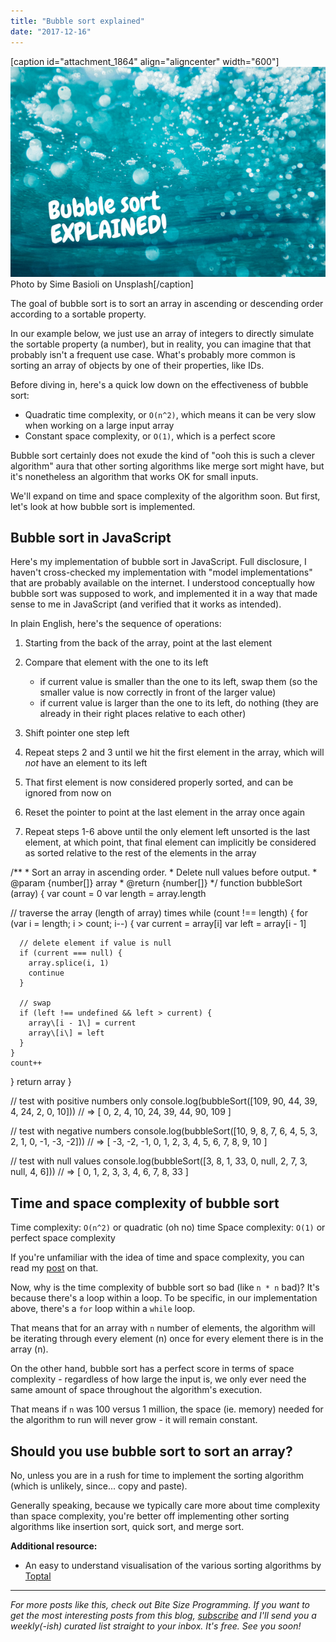 ```yaml
---
title: "Bubble sort explained"
date: "2017-12-16"
---
```


\[caption id="attachment\_1864" align="aligncenter" width="600"\]![bubble sort explained banner ](images/BSP-bubble-sort-explained.png) Photo by Sime Basioli on Unsplash\[/caption\]

The goal of bubble sort is to sort an array in ascending or descending order according to a sortable property.

In our example below, we just use an array of integers to directly simulate the sortable property (a number), but in reality, you can imagine that that probably isn't a frequent use case. What's probably more common is sorting an array of objects by one of their properties, like IDs.

Before diving in, here's a quick low down on the effectiveness of bubble sort:

- Quadratic time complexity, or `O(n^2)`, which means it can be very slow when working on a large input array
- Constant space complexity, or `O(1)`, which is a perfect score

Bubble sort certainly does not exude the kind of "ooh this is such a clever algorithm" aura that other sorting algorithms like merge sort might have, but it's nonetheless an algorithm that works OK for small inputs.

We'll expand on time and space complexity of the algorithm soon. But first, let's look at how bubble sort is implemented.

## Bubble sort in JavaScript

Here's my implementation of bubble sort in JavaScript. Full disclosure, I haven't cross-checked my implementation with "model implementations" that are probably available on the internet. I understood conceptually how bubble sort was supposed to work, and implemented it in a way that made sense to me in JavaScript (and verified that it works as intended).

In plain English, here's the sequence of operations:

1. Starting from the back of the array, point at the last element
2. Compare that element with the one to its left
    
    - if current value is smaller than the one to its left, swap them (so the smaller value is now correctly in front of the larger value)
    - if current value is larger than the one to its left, do nothing (they are already in their right places relative to each other)
3. Shift pointer one step left
4. Repeat steps 2 and 3 until we hit the first element in the array, which will _not_ have an element to its left
5. That first element is now considered properly sorted, and can be ignored from now on
6. Reset the pointer to point at the last element in the array once again
7. Repeat steps 1-6 above until the only element left unsorted is the last element, at which point, that final element can implicitly be considered as sorted relative to the rest of the elements in the array

/\*\*
 \* Sort an array in ascending order.
 \* Delete null values before output.
 \* @param {number\[\]} array
 \* @return {number\[\]}
 \*/
function bubbleSort (array) {
  var count = 0
  var length = array.length

  // traverse the array (length of array) times
  while (count !== length) {
    for (var i = length; i > count; i--) {
      var current = array\[i\]
      var left = array\[i - 1\]

      // delete element if value is null
      if (current === null) {
        array.splice(i, 1)
        continue
      }

      // swap
      if (left !== undefined && left > current) {
        array\[i - 1\] = current
        array\[i\] = left
      }
    }
    count++
  }
  return array
}

// test with positive numbers only
console.log(bubbleSort(\[109, 90, 44, 39, 4, 24, 2, 0, 10\]))
// => \[ 0, 2, 4, 10, 24, 39, 44, 90, 109 \]

// test with negative numbers
console.log(bubbleSort(\[10, 9, 8, 7, 6, 4, 5, 3, 2, 1, 0, -1, -3, -2\]))
// => \[ -3, -2, -1, 0, 1, 2, 3, 4, 5, 6, 7, 8, 9, 10 \]

// test with null values
console.log(bubbleSort(\[3, 8, 1, 33, 0, null, 2, 7, 3, null, 4, 6\]))
// => \[ 0, 1, 2, 3, 3, 4, 6, 7, 8, 33 \]

## Time and space complexity of bubble sort

Time complexity: `O(n^2)` or quadratic (oh no) time Space complexity: `O(1)` or perfect space complexity

If you're unfamiliar with the idea of time and space complexity, you can read my [post](https://www.nickang.com/algorithm-time-complexity-big-o-notation/) on that.

Now, why is the time complexity of bubble sort so bad (like `n * n` bad)? It's because there's a loop within a loop. To be specific, in our implementation above, there's a `for` loop within a `while` loop.

That means that for an array with `n` number of elements, the algorithm will be iterating through every element (n) once for every element there is in the array (n).

On the other hand, bubble sort has a perfect score in terms of space complexity - regardless of how large the input is, we only ever need the same amount of space throughout the algorithm's execution.

That means if `n` was 100 versus 1 million, the space (ie. memory) needed for the algorithm to run will never grow - it will remain constant.

## Should you use bubble sort to sort an array?

No, unless you are in a rush for time to implement the sorting algorithm (which is unlikely, since... copy and paste).

Generally speaking, because we typically care more about time complexity than space complexity, you're better off implementing other sorting algorithms like insertion sort, quick sort, and merge sort.

**Additional resource:**

- An easy to understand visualisation of the various sorting algorithms by [Toptal](https://www.toptal.com/developers/sorting-algorithms/)

* * *

_For more posts like this, check out Bite Size Programming. If you want to get the most interesting posts from this blog, [subscribe](http://eepurl.com/c7xfID) and I'll send you a weekly(-ish) curated list straight to your inbox. It's free. See you soon!_
